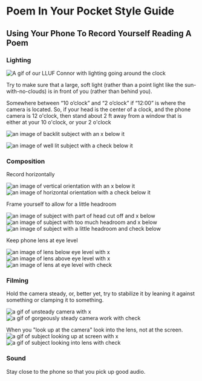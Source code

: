 # Poem In Your Pocket Style Guide

## Using Your Phone To Record Yourself Reading A Poem

### Lighting

![A gif of our LLUF Connor with lighting going around the clock]()

Try to make sure that a large, soft light (rather than a point light like the sun-with-no-clouds) is in front of you (rather than behind you).  

Somewhere between “10 o’clock” and “2 o’clock” if “12:00” is where the camera is located. 
So, if your head is the center of a clock, and the phone camera is 12 o'clock, then stand about 2 ft away from a window that is either at your 10 o'clock, or your 2 o'clock

![an image of backlit subject with an x below it](https://files.slack.com/files-pri/T0HTW3H0V-F012S878ERY/backlighting.jpeg?pub_secret=dc4581d74d)

![an image of well lit subject with a check below it](https://files.slack.com/files-pri/T0HTW3H0V-F012RQJGZ0S/screen_shot_2020-04-29_at_11.05.09_am.png?pub_secret=e7bce21d2b)

### Composition

Record horizontally

![an image of vertical orientation with an x below it](https://files.slack.com/files-pri/T0HTW3H0V-F012KJSJVNJ/vertical.jpg?pub_secret=81f7e76f2c)
![an image of horizontal orientation with a check below it](https://files.slack.com/files-pri/T0HTW3H0V-F012BKLH3QF/the_good_one.jpeg?pub_secret=ff7bb06fe5)

Frame yourself to allow for a little headroom

![an image of subject with part of head cut off and x below](https://files.slack.com/files-pri/T0HTW3H0V-F012S92RY66/not_enough_headspace.jpg?pub_secret=42ecf18179)
![an image of subject with too much headroom and x below](https://files.slack.com/files-pri/T0HTW3H0V-F012S8W3VAN/too_much_headspace.jpeg?pub_secret=8eea1fd28b)
![an image of subject with a little headroom and check below](https://files.slack.com/files-pri/T0HTW3H0V-F012BKLH3QF/the_good_one.jpeg?pub_secret=ff7bb06fe5)

Keep phone lens at eye level

![an image of lens below eye level with x](https://files.slack.com/files-pri/T0HTW3H0V-F012SGUB2RH/lens_below_eye_level.png?pub_secret=553c359da2)
![an image of lens above eye level with x](https://files.slack.com/files-pri/T0HTW3H0V-F012BGJRJS3/camera_angle_too_high.jpeg?pub_secret=eaf7ea1321)
![an image of lens at eye level with check](https://files.slack.com/files-pri/T0HTW3H0V-F012BKLH3QF/the_good_one.jpeg?pub_secret=ff7bb06fe5)


### Filming

Hold the camera steady, or, better yet, try to stabilize it by leaning it against something or clamping it to something.

![a gif of unsteady camera with x]()
![a gif of gorgeously steady camera work with check]()

When you "look up at the camera" look into the lens, not at the screen.
![a gif of subject looking up at screen with x]()
![a gif of subject looking into lens with check]()


### Sound

Stay close to the phone so that you pick up good audio.
